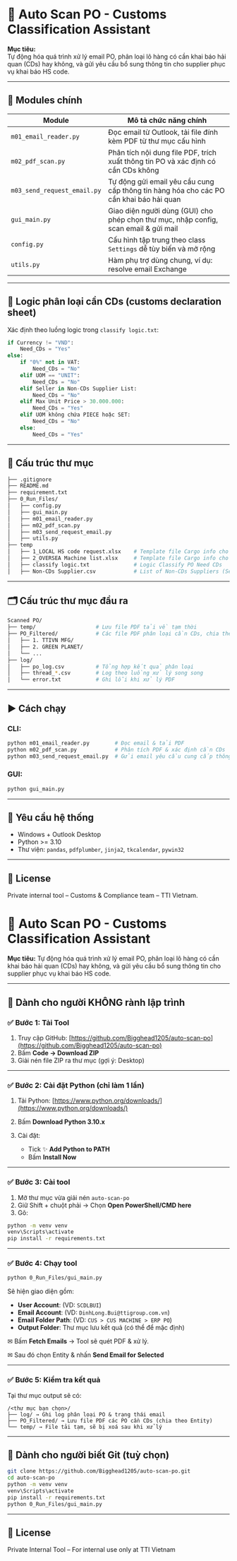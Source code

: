 # 🧾 Auto Scan PO - Customs Classification Assistant

**Mục tiêu:**  
Tự động hóa quá trình xử lý email PO, phân loại lô hàng có cần khai báo hải quan (CDs) hay không, và gửi yêu cầu bổ sung thông tin cho supplier phục vụ khai báo HS code.

---

## 📁 Modules chính

| Module                      | Mô tả chức năng chính                                                                 |
|-----------------------------|---------------------------------------------------------------------------------------|
| `m01_email_reader.py`       | Đọc email từ Outlook, tải file đính kèm PDF từ thư mục cấu hình                       |
| `m02_pdf_scan.py`           | Phân tích nội dung file PDF, trích xuất thông tin PO và xác định có cần CDs không     |
| `m03_send_request_email.py` | Tự động gửi email yêu cầu cung cấp thông tin hàng hóa cho các PO cần khai báo hải quan|
| `gui_main.py`               | Giao diện người dùng (GUI) cho phép chọn thư mục, nhập config, scan email & gửi mail  |
| `config.py`                 | Cấu hình tập trung theo class `Settings` dễ tùy biến và mở rộng                       |
| `utils.py`                  | Hàm phụ trợ dùng chung, ví dụ: resolve email Exchange                                 |

---

## 🧠 Logic phân loại cần CDs (customs declaration sheet)

Xác định theo luồng logic trong `classify logic.txt`:

```python
if Currency != "VND":
    Need_CDs = "Yes"
else:
    if "0%" not in VAT:
        Need_CDs = "No"
    elif UOM == "UNIT":
        Need_CDs = "No"
    elif Seller in Non-CDs Supplier List:
        Need_CDs = "No"
    elif Max Unit Price > 30.000.000:
        Need_CDs = "Yes"
    elif UOM không chứa PIECE hoặc SET:
        Need_CDs = "No"
    else:
        Need_CDs = "Yes"
```
---
## 📁 Cấu trúc thư mục
```bash
├── .gitignore
├── README.md
├── requirement.txt
├── 0_Run_Files/
│   ├── config.py
│   ├── gui_main.py
│   ├── m01_email_reader.py
│   ├── m02_pdf_scan.py
│   ├── m03_send_request_email.py
│   ├── utils.py
├── temp
│   ├── 1_LOCAL HS code request.xlsx    # Template file Cargo info cho hàng Local
│   ├── 2_OVERSEA Machine list.xlsx     # Template file Cargo info cho hàng Oversea
│   ├── classify logic.txt              # Logic Classify PO Need CDs
│   ├── Non-CDs Supplier.csv            # List of Non-CDs Suppliers (Service, Office Supply, Safety Workwear,...) 

```
---

## 🗂 Cấu trúc thư mục đầu ra

```bash
Scanned PO/
├── temp/                   # Lưu file PDF tải về tạm thời
├── PO_Filtered/            # Các file PDF phân loại cần CDs, chia theo Buyer
│   ├── 1. TTIVN MFG/
│   ├── 2. GREEN PLANET/
│   └── ...
├── log/
│   ├── po_log.csv          # Tổng hợp kết quả phân loại
│   ├── thread_*.csv        # Log theo luồng xử lý song song
│   └── error.txt           # Ghi lỗi khi xử lý PDF
```

---

## ▶️ Cách chạy

### CLI:
```bash
python m01_email_reader.py        # Đọc email & tải PDF
python m02_pdf_scan.py            # Phân tích PDF & xác định cần CDs
python m03_send_request_email.py  # Gửi email yêu cầu cung cấp thông tin
```

### GUI:
```bash
python gui_main.py
```

---

## 📌 Yêu cầu hệ thống

- Windows + Outlook Desktop
- Python >= 3.10
- Thư viện: `pandas`, `pdfplumber`, `jinja2`, `tkcalendar`, `pywin32`

---

## 📄 License

Private internal tool – Customs & Compliance team – TTI Vietnam.

# 📎 Auto Scan PO - Customs Classification Assistant

**Mục tiêu:**
Tự động hóa quá trình xử lý email PO, phân loại lô hàng có cần khai báo hải quan (CDs) hay không, và gửi yêu cầu bổ sung thông tin cho supplier phục vụ khai báo HS code.

---

## 🔧 Dành cho người KHÔNG rành lập trình

### ✅ Bước 1: Tải Tool

1. Truy cập GitHub: [https://github.com/Bigghead1205/auto-scan-po](https://github.com/Bigghead1205/auto-scan-po)
2. Bấm **Code → Download ZIP**
3. Giải nén file ZIP ra thư mục (gợi ý: Desktop)

---

### ✅ Bước 2: Cài đặt Python (chỉ làm 1 lần)

1. Tải Python: [https://www.python.org/downloads/](https://www.python.org/downloads/)
2. Bấm **Download Python 3.10.x**
3. Cài đặt:

   * Tick ✨ **Add Python to PATH**
   * Bấm **Install Now**

---

### ✅ Bước 3: Cài tool

1. Mở thư mục vừa giải nén `auto-scan-po`
2. Giữ Shift + chuột phải → Chọn **Open PowerShell/CMD here**
3. Gõ:

```bash
python -m venv venv
venv\Scripts\activate
pip install -r requirements.txt
```

---

### ✅ Bước 4: Chạy tool

```bash
python 0_Run_Files/gui_main.py
```

Sẽ hiện giao diện gồm:

* **User Account**: (VD: `SCDLBUI`)
* **Email Account**: (VD: `DinhLong.Bui@ttigroup.com.vn`)
* **Email Folder Path**: (VD: `CUS > CUS MACHINE > ERP PO`)
* **Output Folder**: Thư mục lưu kết quả (có thể để mặc định)

✉ Bấm **Fetch Emails** → Tool sẽ quét PDF & xử lý.

✉ Sau đó chọn Entity & nhấn **Send Email for Selected**

---

### ✅ Bước 5: Kiểm tra kết quả

Tại thư mục output sẽ có:

```
/<thư mục bạn chọn>/
├── log/ → Ghi log phân loại PO & trạng thái email
├── PO_Filtered/ → Lưu file PDF các PO cần CDs (chia theo Entity)
└── temp/ → File tải tạm, sẽ bị xoá sau khi xử lý
```

---

## 🔧 Dành cho người biết Git (tuỳ chọn)

```bash
git clone https://github.com/Bigghead1205/auto-scan-po.git
cd auto-scan-po
python -m venv venv
venv\Scripts\activate
pip install -r requirements.txt
python 0_Run_Files/gui_main.py
```

---

## 🌌 License

Private Internal Tool – For internal use only at TTI Vietnam
